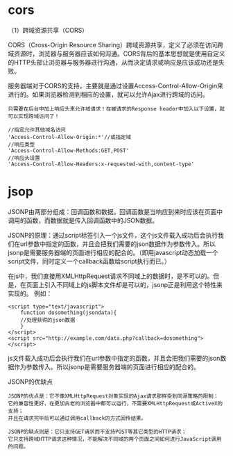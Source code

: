 cors
=
（1）跨域资源共享（CORS）

CORS（Cross-Origin Resource Sharing）跨域资源共享，定义了必须在访问跨域资源时，浏览器与服务器应该如何沟通。CORS背后的基本思想就是使用自定义的HTTP头部让浏览器与服务器进行沟通，从而决定请求或响应是应该成功还是失败。

服务器端对于CORS的支持，主要就是通过设置Access-Control-Allow-Origin来进行的。如果浏览器检测到相应的设置，就可以允许Ajax进行跨域的访问。

    只需要在后台中加上响应头来允许域请求！在被请求的Response header中加入以下设置，就可以实现跨域访问了！

    //指定允许其他域名访问
    'Access-Control-Allow-Origin:*'//或指定域
    //响应类型
    'Access-Control-Allow-Methods:GET,POST'
    //响应头设置
    'Access-Control-Allow-Headers:x-requested-with,content-type'

jsop
=
JSONP由两部分组成：回调函数和数据。回调函数是当响应到来时应该在页面中调用的函数，而数据就是传入回调函数中的JSON数据。

JSONP的原理：通过script标签引入一个js文件，这个js文件载入成功后会执行我们在url参数中指定的函数，并且会把我们需要的json数据作为参数传入。所以jsonp是需要服务器端的页面进行相应的配合的。（即用javascript动态加载一个script文件，同时定义一个callback函数给script执行而已。）

在js中，我们直接用XMLHttpRequest请求不同域上的数据时，是不可以的。但是，在页面上引入不同域上的js脚本文件却是可以的，jsonp正是利用这个特性来实现的。 例如：
```
<script type="text/javascript">
    function dosomething(jsondata){
    //处理获得的json数据
    }
</script>
<script src="http://example.com/data.php?callback=dosomething"></script>
```

js文件载入成功后会执行我们在url参数中指定的函数，并且会把我们需要的json数据作为参数传入。所以jsonp是需要服务器端的页面进行相应的配合的。

JSONP的优缺点

    JSONP的优点是：它不像XMLHttpRequest对象实现的Ajax请求那样受到同源策略的限制；
    它的兼容性更好，在更加古老的浏览器中都可以运行，不需要XMLHttpRequest或ActiveX的支持；
    并且在请求完毕后可以通过调用callback的方式回传结果。

    JSONP的缺点则是：它只支持GET请求而不支持POST等其它类型的HTTP请求；
    它只支持跨域HTTP请求这种情况，不能解决不同域的两个页面之间如何进行JavaScript调用的问题。
